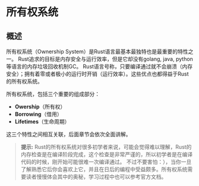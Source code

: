 # 所有权系统

## 概述

所有权系统（Ownership System）是Rust语言最基本最独特也是最重要的特性之一。
Rust追求的目标是内存安全与运行效率，但是它却没有golang, java, python等语言的内存垃圾回收机制GC。
Rust语言号称，只要编译通过就不会崩溃（内存安全）；拥有着零或者极小的运行时开销（运行效率）。这些优点也都得益于Rust的所有权系统。

所有权系统，包括三个重要的组成部分：

- **Owership**（所有权）
- **Borrowing**（借用）
- **Lifetimes**（生命周期）

这三个特性之间相互关联，后面章节会依次全面讲解。

> **提示:**
> Rust的所有权系统对很多初学者来说，可能会觉得难以理解，Rust的内存检查是在编译阶段完成，这个检查是非常严谨的，所以初学者是在编译代码的时候，刚开始可能很难一次编译通过。
> 不过不要害怕：），当你一旦了解熟悉它后你会喜欢上它，并且在日后的编程中受益颇多。所有权系统需要读者慢慢体会其中的奥秘，学习过程中也可以参考官方文档。
